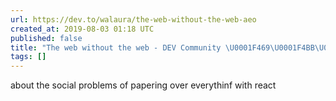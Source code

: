 ```yaml
---
url: https://dev.to/walaura/the-web-without-the-web-aeo
created_at: 2019-08-03 01:18 UTC
published: false
title: "The web without the web - DEV Community \U0001F469‍\U0001F4BB\U0001F468‍\U0001F4BB"
tags: []
---
```


about the social problems of papering over everythinf with react
